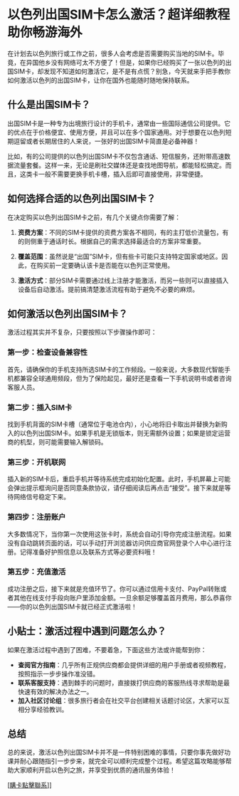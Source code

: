# 以色列出国SIM卡怎么激活？超详细教程助你畅游海外

在计划去以色列旅行或工作之前，很多人会考虑是否需要购买当地的SIM卡。毕竟，在异国他乡没有网络可太不方便了！但是，如果你已经购买了一张以色列的出国SIM卡，却发现不知道如何激活它，是不是有点慌？别急，今天就来手把手教你如何激活以色列的出国SIM卡，让你在国外也能随时随地保持联系。

## 什么是出国SIM卡？

出国SIM卡是一种专为出境旅行设计的手机卡，通常由一些国际通信公司提供。它的优点在于价格便宜、使用方便，并且可以在多个国家通用。对于想要在以色列短期逗留或者长期居住的人来说，一张好的出国SIM卡简直是必备神器！

比如，有的公司提供的以色列出国SIM卡不仅包含通话、短信服务，还附带高速数据流量套餐。这样一来，无论是刷社交媒体还是查找地图导航，都能轻松搞定。而且，这类卡一般不需要更换手机卡槽，插入后即可直接使用，非常便捷。

## 如何选择合适的以色列出国SIM卡？

在决定购买以色列出国SIM卡之前，有几个关键点你需要了解：

1. **资费方案**：不同的SIM卡提供的资费方案各不相同，有的主打低价流量包，有的则侧重于通话时长。根据自己的需求选择最适合的方案非常重要。
   
2. **覆盖范围**：虽然说是“出国”SIM卡，但有些卡可能只支持特定国家或地区。因此，在购买前一定要确认该卡是否能在以色列正常使用。

3. **激活方式**：部分SIM卡需要通过线上注册才能激活，而另一些则可以直接插入设备后自动激活。提前搞清楚激活流程有助于避免不必要的麻烦。

## 如何激活以色列出国SIM卡？

激活过程其实并不复杂，只要按照以下步骤操作即可：

### 第一步：检查设备兼容性
首先，请确保你的手机支持所选SIM卡的工作频段。一般来说，大多数现代智能手机都兼容全球通用频段，但为了保险起见，最好还是查看一下手机说明书或者咨询客服人员。

### 第二步：插入SIM卡
找到手机背面的SIM卡槽（通常位于电池仓内），小心地将旧卡取出并替换为新购入的以色列出国SIM卡。如果手机是无锁版本，则无需额外设置；如果是锁定运营商的机型，则可能需要输入解锁码。

### 第三步：开机联网
插入新的SIM卡后，重启手机并等待系统完成初始化配置。此时，手机屏幕上可能会弹出提示框询问是否同意条款协议，请仔细阅读后再点击“接受”。接下来就是等待网络信号稳定下来。

### 第四步：注册账户
大多数情况下，当你第一次使用这张卡时，系统会自动引导你完成注册流程。如果没有自动跳转页面的话，可以手动打开浏览器访问供应商官网登录个人中心进行注册。记得准备好护照信息以及联系方式等必要资料哦！

### 第五步：充值激活
成功注册之后，接下来就是充值环节了。你可以通过信用卡支付、PayPal转账或者其他在线支付手段向账户里添加金额。一旦余额足够覆盖首月费用，那么恭喜你——你的以色列出国SIM卡就已经正式激活啦！

## 小贴士：激活过程中遇到问题怎么办？

如果在激活过程中遇到了困难，不要着急，下面这些方法或许能帮到你：

- **查阅官方指南**：几乎所有正规供应商都会提供详细的用户手册或者视频教程，按照指示一步步操作准没错。
- **联系客服支持**：遇到棘手的问题时，直接拨打供应商的客服热线寻求帮助是最快速有效的解决办法之一。
- **加入社区讨论组**：很多旅行者会在社交平台创建相关话题讨论区，大家可以互相分享经验教训。

## 总结

总的来说，激活以色列出国SIM卡并不是一件特别困难的事情，只要你事先做好功课并耐心跟随指引一步步来，就完全可以顺利完成整个过程。希望这篇攻略能够帮助大家顺利开启以色列之旅，并享受到优质的通讯服务体验！

[[購卡點擊聯系](https://t.me/s/esim1088)]]